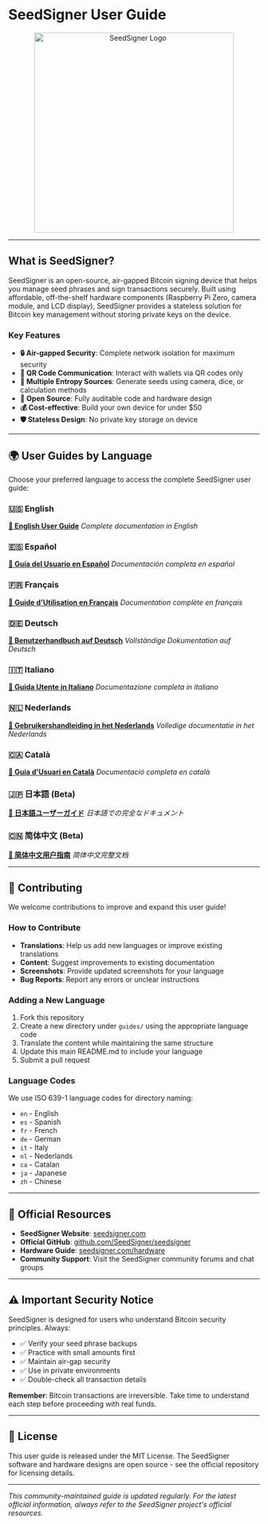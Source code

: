 # SeedSigner User Guide

<div align="center">
  <img src="/guides/en/images/SeedSigner_Logo.png" alt="SeedSigner Logo" width="400"/>
</div>

---

## What is SeedSigner?

SeedSigner is an open-source, air-gapped Bitcoin signing device that helps you manage seed phrases and sign transactions securely. Built using affordable, off-the-shelf hardware components (Raspberry Pi Zero, camera module, and LCD display), SeedSigner provides a stateless solution for Bitcoin key management without storing private keys on the device.

### Key Features

- **🔒 Air-gapped Security**: Complete network isolation for maximum security
- **📱 QR Code Communication**: Interact with wallets via QR codes only
- **🎲 Multiple Entropy Sources**: Generate seeds using camera, dice, or calculation methods
- **🔧 Open Source**: Fully auditable code and hardware design
- **💰 Cost-effective**: Build your own device for under $50
- **🛡️ Stateless Design**: No private key storage on device

---

## 🌍 User Guides by Language

Choose your preferred language to access the complete SeedSigner user guide:

### 🇺🇸 English

**[📖 English User Guide](guides/en/README_en.md)**
*Complete documentation in English*

### 🇪🇸 Español

**[📖 Guía del Usuario en Español](guides/es/README_es.md)**
*Documentación completa en español*

### 🇫🇷 Français

**[📖 Guide d'Utilisation en Français](./guides/fr/README.md)**
*Documentation complète en français*

### 🇩🇪 Deutsch

**[📖 Benutzerhandbuch auf Deutsch](./guides/de/README.md)**
*Vollständige Dokumentation auf Deutsch*

### 🇮🇹 Italiano

**[📖 Guida Utente in Italiano](./guides/it/README.md)**
*Documentazione completa in italiano*

### 🇳🇱 Nederlands

**[📖 Gebruikershandleiding in het Nederlands](./guides/nl/README.md)**
*Volledige documentatie in het Nederlands*

### ​🇨​​🇦​ Català

**[📖 Guia d'Usuari en Català](./guides/ca/README.md)**
*Documentació completa en català*

### 🇯🇵 日本語 (Beta)

**[📖 日本語ユーザーガイド](./guides/ja/README.md)**
*日本語での完全なドキュメント*

### 🇨🇳 简体中文 (Beta)

**[📖 简体中文用户指南](./guides/zh/README.md)**
*简体中文完整文档*

---

## 🤝 Contributing

We welcome contributions to improve and expand this user guide!

### How to Contribute

- **Translations**: Help us add new languages or improve existing translations
- **Content**: Suggest improvements to existing documentation
- **Screenshots**: Provide updated screenshots for your language
- **Bug Reports**: Report any errors or unclear instructions

### Adding a New Language

1. Fork this repository
2. Create a new directory under `guides/` using the appropriate language code
3. Translate the content while maintaining the same structure
4. Update this main README.md to include your language
5. Submit a pull request

### Language Codes

We use ISO 639-1 language codes for directory naming:

- `en` - English
- `es` - Spanish
- `fr` - French
- `de` - German
- `it` - Italy
- `nl` - Nederlands
- `ca` - Catalan
- `ja` - Japanese
- `zh` - Chinese

---

## 🔗 Official Resources

- **SeedSigner Website**: [seedsigner.com](https://seedsigner.com/)
- **Official GitHub**: [github.com/SeedSigner/seedsigner](https://github.com/SeedSigner/seedsigner)
- **Hardware Guide**: [seedsigner.com/hardware](https://seedsigner.com/hardware/)
- **Community Support**: Visit the SeedSigner community forums and chat groups

---

## ⚠️ Important Security Notice

SeedSigner is designed for users who understand Bitcoin security principles. Always:

- ✅ Verify your seed phrase backups
- ✅ Practice with small amounts first
- ✅ Maintain air-gap security
- ✅ Use in private environments
- ✅ Double-check all transaction details

**Remember**: Bitcoin transactions are irreversible. Take time to understand each step before proceeding with real funds.

---

## 📄 License

This user guide is released under the MIT License. The SeedSigner software and hardware designs are open source - see the official repository for licensing details.

---

*This community-maintained guide is updated regularly. For the latest official information, always refer to the SeedSigner project's official resources.*

